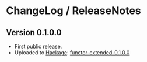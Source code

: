 # ChangeLog / ReleaseNotes


## Version 0.1.0.0

* First public release.
* Uploaded to [Hackage][]: [functor-extended-0.1.0.0][]


[functor-extended-0.1.0.0]:
  http://hackage.haskell.org/package/functor-extended-0.1.0.0
  "functor-extended version 0.1.0.0 on Hackage"
[Hackage]:
  http://hackage.haskell.org/
  "HackageDB (or just Hackage) is a collection of releases of Haskell packages."
